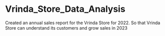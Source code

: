 # Vrinda_Store_Data_Analysis
Created an annual sales report for the Vrinda Store for 2022. So that Vrinda Store can understand its customers and grow sales in 2023
